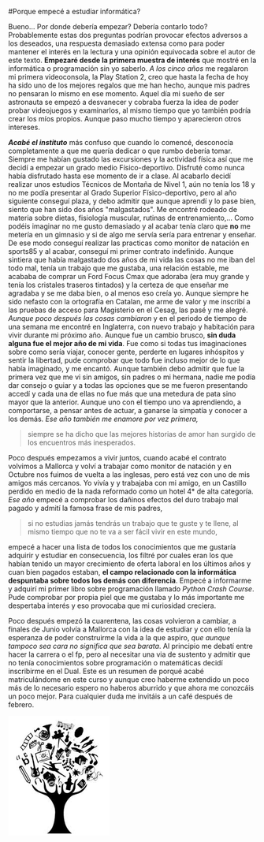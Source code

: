 #Porque empecé a estudiar informática?

Bueno... Por donde debería empezar? Debería contarlo todo? Probablemente estas dos preguntas podrían provocar efectos adversos a los deseados, una respuesta demasiado extensa como para poder mantener el interés en la lectura y una opinión equivocada sobre el autor de este texto. 
**Empezaré desde la primera muestra de interés** que mostré en la informática o programación sin yo saberlo. *A los cinco años* me regalaron mi primera videoconsola, la Play Station 2, creo que hasta la fecha de hoy ha sido uno de los mejores regalos que me han hecho, aunque mis padres no pensaran lo mismo en ese momento. Aquel día mi sueño de ser astronauta se empezó a desvanecer y cobraba fuerza la idea de poder probar videojuegos y examinarlos, al mismo tiempo que yo también podría crear los míos propios. Aunque paso mucho tiempo y aparecieron otros intereses. 

***Acabé el instituto*** más confuso que cuando lo comencé, desconocía completamente a que me quería dedicar o que rumbo debería tomar.
Siempre me habían gustado las excursiones y la actividad física así que me decidí a empezar un grado medio Físico-deportivo. Disfruté como nunca había disfrutado hasta ese momento de ir a clase. Al acabarlo decidí realizar unos estudios Técnicos de Montaña de Nivel 1, aún no tenía los 18 y no me podía presentar al Grado Superior Físico-deportivo, pero al año siguiente conseguí plaza, y debo admitir que aunque aprendí y lo pase bien, siento que han sido dos años "malgastados". Me encontré rodeado de materia sobre dietas, fisiología muscular, rutinas de entrenamiento,... Como podéis imaginar no me gusto demasiado y al acabar tenía claro que **no** me metería en un gimnasio y si de algo me servía sería para entrenar y enseñar. De ese modo conseguí realizar las practicas como monitor de natación en sports85 y al acabar, conseguí mi primer contrato indefinido. Aunque sintiera que había malgastado dos años de mi vida las cosas no me iban del todo mal, tenía un trabajo que me gustaba, una relación estable, me acababa de comprar un Ford Focus Cmax que adoraba (era muy grande y tenía los cristales traseros tintados) y la certeza de que enseñar me agradaba y se me daba bien, o al menos eso creía yo. Aunque siempre he sido nefasto con la ortografía en Catalan, me arme de valor y me inscribí a las pruebas de acceso para Magisterio en el Cesag, las pasé y me alegré.  
*Aunque poco después las cosas cambiaron* y en el periodo de tiempo de una semana me encontré en Inglaterra, con nuevo trabajo y habitación para vivir durante mi próximo año. Aunque fue un cambio brusco, **sin duda alguna fue el mejor año de mi vida**. Fue como si todas tus imaginaciones sobre como sería viajar, conocer gente, perderte en lugares inhóspitos y sentir la libertad, pude comprobar que todo fue incluso mejor de lo que había imaginado, y me encantó. Aunque también debo admitir que fue la primera vez que me vi sin amigos, sin padres o mi hermana, nadie me podía dar consejo o guiar y a todas las opciones que se me fueron presentando accedí y cada una de ellas no fue más que una metedura de pata sino mayor que la anterior. Aunque uno con el tiempo uno va aprendiendo, a comportarse, a pensar antes de actuar, a ganarse la simpatía y conocer a los demás. *Ese año también me enamore por vez primera,*
 >siempre se ha dicho que las mejores historias de amor han surgido de los encuentros más inesperados.

 Poco después empezamos a vivir juntos, cuando acabé el contrato volvimos a Mallorca y  volví a trabajar como monitor de natación y en Octubre nos fuimos de vuelta a las inglesas, pero está vez con uno de mis amigos más cercanos. Yo vivía y y trabajaba con mi amigo, en un Castillo perdido en medio de la nada reformado como un hotel 4* de alta categoría. *Ese año* empecé a comprobar los dañinos efectos del duro trabajo mal pagado y admití la famosa frase de mis padres,
>si no estudias jamás tendrás un trabajo que te guste y te llene, al mismo tiempo que no te va a ser fácil vivir en este mundo, 

empecé a hacer una lista de todos los conocimientos que me gustaría adquirir y estudiar en consecuencia, los filtré por cuales eran los que habían tenido un mayor crecimiento de oferta laboral en los últimos años y cuan bien pagados estaban, **el campo relacionado con la informática despuntaba sobre todos los demás con diferencia**. Empecé a informarme y adquirí mi primer libro sobre programación llamado *Python Crash Course*. Pude comprobar por propia piel que me gustaba y lo más importante me despertaba interés y eso provocaba que mi curiosidad creciera.  

Poco después empezó la cuarentena, las cosas volvieron a cambiar, a finales de Junio volvía a Mallorca con la idea de estudiar y con ello tenía la esperanza de poder construirme la vida a la que aspiro, *que aunque tampoco sea cara no significa que sea barata*. Al principio me debatí entre hacer la carrera o el fp, pero al necesitar una via de sustento y admitir que no tenía conocimientos sobre programación o matemáticas decidí inscribirme en el Dual. Este es un resumen de porqué acabé matriculándome en este curso y aunque creo haberme extendido un poco más de lo necesario espero no haberos aburrido y que ahora me conozcáis un poco mejor. Para cualquier duda me invitáis a un café después de febrero.

![Imagen Pau](img/logo.jpg)